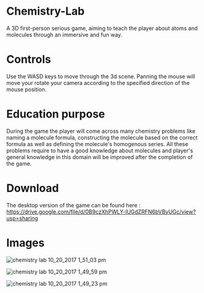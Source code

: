 # Chemistry-Lab
A 3D first-person serious game, aiming to teach the player about atoms and molecules through an immersive and fun way.

# Controls 
Use the WASD keys to move through the 3d scene. Panning the mouse will move your rotate your camera according to the specified direction of the mouse position.

# Education purpose
During the game the player will come across many chemistry problems like naming a molecule formula, constructing the molecule based on the correct formula as well as defining the molecule's homogenous series. All these problems require to have a good knowledge about molecules and player's general knowledge in this domain will be improved after the completion of the game.

# Download
The desktop version of the game can be found here : https://drive.google.com/file/d/0B9czXhPWLY-lUGdZRFN6bVByUGc/view?usp=sharing

# Images

![chemistry lab 10_20_2017 1_51_03 pm](https://user-images.githubusercontent.com/15057375/31817852-62a56e10-b59e-11e7-8035-072c29292fe0.png)

![chemistry lab 10_20_2017 1_49_59 pm](https://user-images.githubusercontent.com/15057375/31817847-60471740-b59e-11e7-8ed9-fc6f8ca7fb03.png)

![chemistry lab 10_20_2017 1_49_23 pm](https://user-images.githubusercontent.com/15057375/31817825-41827e58-b59e-11e7-99af-9363a6365b56.png)
